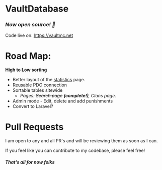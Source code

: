 # VaultDatabase
### _Now open source! :confetti_ball:_

Code live on: https://vaultmc.net

# Road Map:
**High to Low sorting**
- Better layout of the [statistics](https://vaultmc.net/statistics.php) page.
- Reusable PDO connection
- Sortable tables sitewide
  - _Pages: ~~Search page~~ **(complete!)**, Clans page._
- Admin mode - Edit, delete and add punishments
- Convert to Laravel?

# Pull Requests
I am open to any and all PR's and will be reviewing them as soon as I can. 

If you feel like you can contribute to my codebase, please feel free!

##### _That's all for now folks_
